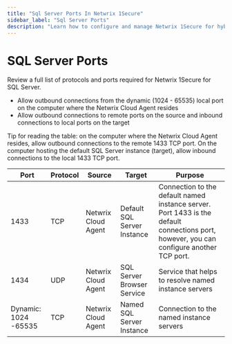 ```yaml
---
title: "Sql Server Ports In Netwrix 1Secure"
sidebar_label: "Sql Server Ports"
description: "Learn how to configure and manage Netwrix 1Secure for hybrid security. This guide covers setup, monitoring, and analytics to help secure cloud and on prem data"
---
```


# SQL Server Ports

Review a full list of protocols and ports required for Netwrix 1Secure for SQL Server.

- Allow outbound connections from the dynamic (1024 - 65535) local port on the computer where the
  Netwrix Cloud Agent resides
- Allow outbound connections to remote ports on the source and inbound connections to local ports on
  the target

Tip for reading the table: on the computer where the Netwrix Cloud Agent resides, allow outbound
connections to the remote 1433 TCP port. On the computer hosting the default SQL Server instance
(target), allow inbound connections to the local 1433 TCP port.

| Port                 | Protocol | Source              | Target                      | Purpose                                                                                                                                  |
| -------------------- | -------- | ------------------- | --------------------------- | ---------------------------------------------------------------------------------------------------------------------------------------- |
| 1433                 | TCP      | Netwrix Cloud Agent | Default SQL Server Instance | Connection to the default named instance server. Port 1433 is the default connections port, however, you can configure another TCP port. |
| 1434                 | UDP      | Netwrix Cloud Agent | SQL Server Browser Service  | Service that helps to resolve named instance servers                                                                                     |
| Dynamic: 1024 -65535 | TCP      | Netwrix Cloud Agent | Named SQL Server Instance   | Connection to the named instance servers                                                                                                 |

